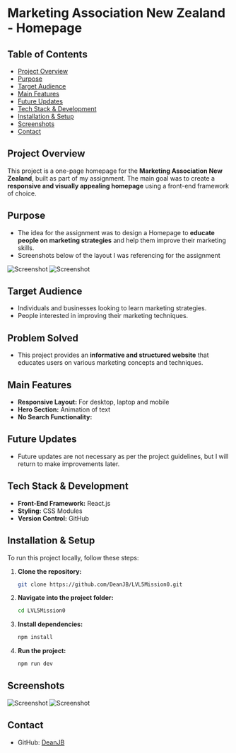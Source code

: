 # Marketing Association New Zealand - Homepage

## Table of Contents

- [Project Overview](#project-overview)
- [Purpose](#purpose)
- [Target Audience](#target-audience)
- [Main Features](#main-features)
- [Future Updates](#future-updates)
- [Tech Stack & Development](#tech-stack--development)
- [Installation & Setup](#installation--setup)
- [Screenshots](#screenshots)
- [Contact](#contact)

## Project Overview

This project is a one-page homepage for the **Marketing Association New Zealand**, built as part of my assignment. The main goal was to create a **responsive and visually appealing homepage** using a front-end framework of choice.

## Purpose

- The idea for the assignment was to design a Homepage to **educate people on marketing strategies** and help them improve their marketing skills.
- Screenshots below of the layout I was referencing for the assignment

![Screenshot](https://github.com/DeanJB/LVL5Mission0/raw/main/src/assets/Framework1.JPG)
![Screenshot](src\assets\Framework2.JPG)

## Target Audience

- Individuals and businesses looking to learn marketing strategies.
- People interested in improving their marketing techniques.

## Problem Solved

- This project provides an **informative and structured website** that educates users on various marketing concepts and techniques.

## Main Features

- **Responsive Layout:** For desktop, laptop and mobile
- **Hero Section:** Animation of text
- **No Search Functionality:**

## Future Updates

- Future updates are not necessary as per the project guidelines, but I will return to make improvements later.

## Tech Stack & Development

- **Front-End Framework:** React.js
- **Styling:** CSS Modules
- **Version Control:** GitHub

## Installation & Setup

To run this project locally, follow these steps:

1. **Clone the repository:**
      ```sh
      git clone https://github.com/DeanJB/LVL5Mission0.git
      ```
2. **Navigate into the project folder:**
      ```sh
      cd LVL5Mission0
      ```
3. **Install dependencies:**
      ```sh
      npm install
      ```
4. **Run the project:**
      ```sh
      npm run dev
      ```

## Screenshots

![Screenshot](src\assets\HomepageDesktopView.png)
![Screenshot](src\assets\HomepageMobileView.png)

## Contact

- GitHub: [DeanJB](https://github.com/DeanJB)

